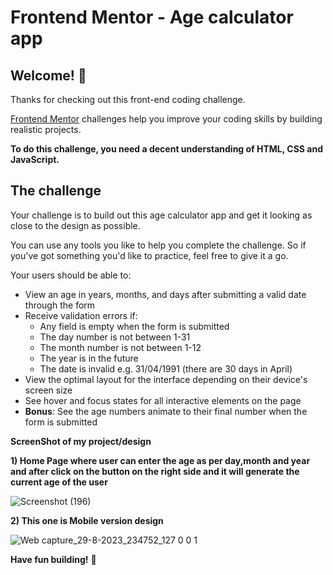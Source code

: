 # Frontend Mentor - Age calculator app

## Welcome! 👋

Thanks for checking out this front-end coding challenge.

[Frontend Mentor](https://www.frontendmentor.io) challenges help you improve your coding skills by building realistic projects.

**To do this challenge, you need a decent understanding of HTML, CSS and JavaScript.**

## The challenge

Your challenge is to build out this age calculator app and get it looking as close to the design as possible.

You can use any tools you like to help you complete the challenge. So if you've got something you'd like to practice, feel free to give it a go.

Your users should be able to: 

- View an age in years, months, and days after submitting a valid date through the form
- Receive validation errors if:
  - Any field is empty when the form is submitted
  - The day number is not between 1-31
  - The month number is not between 1-12
  - The year is in the future
  - The date is invalid e.g. 31/04/1991 (there are 30 days in April)
- View the optimal layout for the interface depending on their device's screen size
- See hover and focus states for all interactive elements on the page
- **Bonus**: See the age numbers animate to their final number when the form is submitted

**ScreenShot of my project/design**

**1) Home Page where user can enter the age as per day,month and year and after click on the button on the right side and it will generate the current age of the user**

![Screenshot (196)](https://github.com/rohitdubey1352/Age-calculator-app/assets/56528673/c8f01efd-9225-47e3-8996-ac1b1c1cb31e)


**2) This one is Mobile version design**

![Web capture_29-8-2023_234752_127 0 0 1](https://github.com/rohitdubey1352/Age-calculator-app/assets/56528673/c506da17-fe51-4836-b9b7-c6847282a9d3)


**Have fun building!** 🚀
